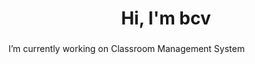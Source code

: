 <h1 align="center">Hi, I'm bcv</h1>
<h3 align="center"></h3>
<!-- Date 24-->
<!-- <p align="center"> <img src="https://komarev.com/ghpvc/?username=vnvb&label=Profile%20views&color=0e75b6&style=flat" alt="vnvb" /> </p>- -->
 I’m currently working on Classroom Management System



